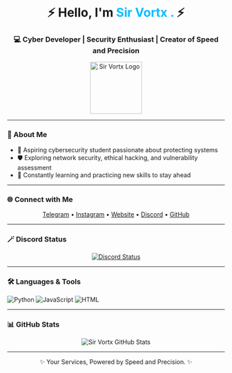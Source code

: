 <h1 align="center">⚡ Hello, I'm <span style="color:#00BFFF;">Sir Vortx .</span> ⚡</h1>
<h3 align="center">💻 Cyber Developer | Security Enthusiast | Creator of Speed and Precision</h3>

<p align="center">
  <img src="https://i.imgur.com/LIF2Ko8.png" width="120" alt="Sir Vortx Logo"/>
</p>

---

### 👋 About Me

- 🔐 Aspiring cybersecurity student passionate about protecting systems  
- 🛡️ Exploring network security, ethical hacking, and vulnerability assessment  
- 📖 Constantly learning and practicing new skills to stay ahead  

---

### 🌐 Connect with Me

<p align="center">
  <a href="https://t.me/i3mairr">Telegram</a> •
  <a href="https://www.instagram.com/3mair.old/">Instagram</a> •
  <a href="https://3mair.xyz">Website</a> •
  <a href="https://discord.com/users/636092580307664897">Discord</a> •
  <a href="https://github.com/u5uu">GitHub</a>
</p>

---

### 🪄 Discord Status

<p align="center">
  <a href="https://discord.com/users/636092580307664897">
    <img src="https://discord.c99.nl/widget/theme-4/636092580307664897.png" alt="Discord Status"/>
  </a>
</p>

---

### 🛠 Languages & Tools

![Python](https://img.shields.io/badge/Python-3776AB?style=for-the-badge&logo=python&logoColor=white)
![JavaScript](https://img.shields.io/badge/JavaScript-F7DF1E?style=for-the-badge&logo=javascript&logoColor=black)
![HTML](https://img.shields.io/badge/HTML-E34F26?style=for-the-badge&logo=html5&logoColor=white)

---

### 📊 GitHub Stats

<p align="center">
  <img src="https://github-readme-stats.vercel.app/api?username=u5uu&show_icons=true&theme=radical" alt="Sir Vortx GitHub Stats"/>
</p>

---

<p align="center">✨ Your Services, Powered by Speed and Precision. ✨</p>

